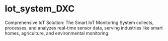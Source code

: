 # Iot_system_DXC
Comprehensive IoT Solution: The Smart IoT Monitoring System collects, processes, and analyzes real-time sensor data, serving industries like smart homes, agriculture, and environmental monitoring.
